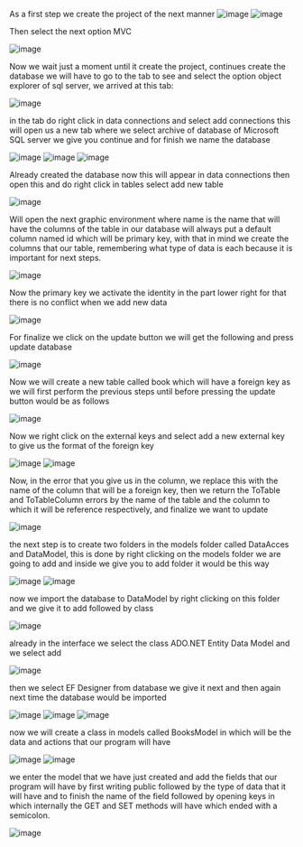 As a first step we create the project of the next manner
![image](https://user-images.githubusercontent.com/51175009/59139559-530d8380-8959-11e9-9e84-12b074b0a036.png)
![image](https://user-images.githubusercontent.com/51175009/59139571-6f112500-8959-11e9-944a-422fc2cbc95a.png)

Then select the next option MVC

![image](https://user-images.githubusercontent.com/51175009/59139587-923bd480-8959-11e9-96ce-8dfb8e25428d.png)

Now we wait just a moment until it create the project, continues create the database we will have to go to the tab to see and select the option object explorer of sql server, we arrived at this tab:

![image](https://user-images.githubusercontent.com/51175009/59139674-31f96280-895a-11e9-9403-44bf2fae1f7e.png)

in the tab do right click in data connections and select add connections this will open us a new tab where we select  archive of database of Microsoft SQL server we give you continue and for finish we name the database

![image](https://user-images.githubusercontent.com/51175009/59139690-57866c00-895a-11e9-9a80-51b707bed38b.png)
![image](https://user-images.githubusercontent.com/51175009/59139715-8e5c8200-895a-11e9-8167-e979311cda9e.png)
![image](https://user-images.githubusercontent.com/51175009/59139754-ccf23c80-895a-11e9-857b-5384a50882b7.png)

Already created the database now this will appear in data connections then open this and do right click in tables select add new table

![image](https://user-images.githubusercontent.com/51175009/59139800-50139280-895b-11e9-8ae7-718d81801cfb.png)

Will open the next graphic environment where name is the name that will have the columns of the table in our database will always put a default column named id which will be primary key, with that in mind we create the columns that our table, remembering what type of data is each because it is important for next steps.

![image](https://user-images.githubusercontent.com/51175009/59139811-73d6d880-895b-11e9-972f-ea6aedc4f180.png)

Now the primary key we activate the identity in the part lower right for that there is no conflict when we add new data

![image](https://user-images.githubusercontent.com/51175009/59139843-cb754400-895b-11e9-9597-3724cf327f7c.png)

For finalize we click on the update button we will get the following and press update database

![image](https://user-images.githubusercontent.com/51175009/59139864-f069b700-895b-11e9-80da-1c5614120d84.png)

Now we will create a new table called book which will have a foreign key as we will first perform the previous steps until before pressing the update button would be as follows

![image](https://user-images.githubusercontent.com/51175009/59140099-1c3a6c00-895f-11e9-9d4b-0689e5267114.png)

Now we right click on the external keys and select add a new external key to give us the format of the foreign key

![image](https://user-images.githubusercontent.com/51175009/59140153-ab478400-895f-11e9-9693-12b45c349be5.png)
![image](https://user-images.githubusercontent.com/51175009/59140160-c31f0800-895f-11e9-99f7-4dda89f473d8.png)

Now, in the error that you give us in the column, we replace this with the name of the column that will be a foreign key, then we return the ToTable and ToTableColumn errors by the name of the table and the column to which it will be reference respectively, and finalize we want to update

![image](https://user-images.githubusercontent.com/51175009/59140292-35dcb300-8961-11e9-9716-fdce41381141.png)

the next step is to create two folders in the models folder called DataAcces and DataModel, this is done by right clicking on the models folder we are going to add and inside we give you to add folder it would be this way

![image](https://user-images.githubusercontent.com/51175009/59140421-89033580-8962-11e9-88f7-2db62cca71a8.png)
![image](https://user-images.githubusercontent.com/51175009/59140435-b354f300-8962-11e9-9340-b9bdd21c0401.png)


now we import the database to DataModel by right clicking on this folder and we give it to add followed by class

![image](https://user-images.githubusercontent.com/51175009/59140458-3a09d000-8963-11e9-8df6-0f69e8b002df.png)

already in the interface we select the class ADO.NET Entity Data Model and we select add

![image](https://user-images.githubusercontent.com/51175009/59140486-b7cddb80-8963-11e9-98f6-df11a948493e.png)

then we select EF Designer from database we give it next and then again next time the database would be imported

![image](https://user-images.githubusercontent.com/51175009/59140539-a6d19a00-8964-11e9-9cef-171dffd78eb7.png)
![image](https://user-images.githubusercontent.com/51175009/59140540-b4871f80-8964-11e9-915f-081bf897c261.png)
![image](https://user-images.githubusercontent.com/51175009/59140541-d41e4800-8964-11e9-85fa-e6f96aab4943.png)


now we will create a class in models called BooksModel in which will be the data and actions that our program will have

![image](https://user-images.githubusercontent.com/51175009/59140610-c1f0d980-8965-11e9-96e1-9ad226dab490.png)
![image](https://user-images.githubusercontent.com/51175009/59140618-ee0c5a80-8965-11e9-8612-c4e04263f424.png)


we enter the model that we have just created and add the fields that our program will have by first writing public followed by the type of data that it will have and to finish the name of the field followed by opening keys in which internally the GET and SET methods will have which ended with a semicolon.

![image](https://user-images.githubusercontent.com/51175009/59140968-a3d9a800-896a-11e9-8b30-58dbccfa954d.png)
















